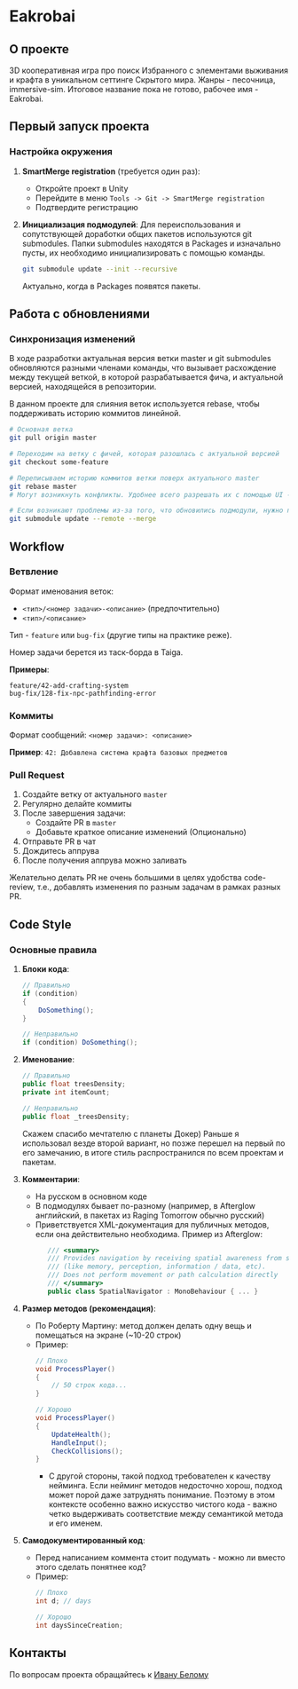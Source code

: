 # Eakrobai

## О проекте
3D кооперативная игра про поиск Избранного с элементами выживания и крафта в уникальном сеттинге Скрытого мира. Жанры - песочница, immersive-sim.
Итоговое название пока не готово, рабочее имя - Eakrobai.

## Первый запуск проекта

### Настройка окружения
1. **SmartMerge registration** (требуется один раз):
   - Откройте проект в Unity
   - Перейдите в меню `Tools -> Git -> SmartMerge registration`
   - Подтвердите регистрацию

2. **Инициализация подмодулей**:
   Для переиспользования и сопутствующей доработки общих пакетов используются git submodules.
   Папки submodules находятся в Packages и изначально пусты, их необходимо инициализировать с помощью команды.
   ```bash
   git submodule update --init --recursive
   ```
   Актуально, когда в Packages появятся пакеты.

## Работа с обновлениями

### Синхронизация изменений
В ходе разработки актуальная версия ветки master и git submodules обновляются разными членами команды, что вызывает расхождение между текущей веткой, в которой разрабатывается фича, и актуальной версией, находящейся в репозитории.

В данном проекте для слияния веток используется rebase, чтобы поддерживать историю коммитов линейной.
```bash
# Основная ветка
git pull origin master

# Переходим на ветку с фичей, которая разошлась с актуальной версией
git checkout some-feature

# Переписываем историю коммитов ветки поверх актуального master
git rebase master
# Могут возникнуть конфликты. Удобнее всего разрешать их с помощью UI - например, в VS Code есть встроенный интерфейс для этого.

# Если возникают проблемы из-за того, что обновились подмодули, нужно подтянуть актуальную версию подмодулей
git submodule update --remote --merge
```

## Workflow

### Ветвление
Формат именования веток:
- `<тип>/<номер задачи>-<описание>` (предпочтительно)
- `<тип>/<описание>`

Тип - `feature` или `bug-fix` (другие типы на практике реже).

Номер задачи берется из таск-борда в Taiga.

**Примеры**:
```
feature/42-add-crafting-system
bug-fix/128-fix-npc-pathfinding-error
```

### Коммиты
Формат сообщений:
`<номер задачи>: <описание>`

**Пример**:
`42: Добавлена система крафта базовых предметов`

### Pull Request

1. Создайте ветку от актуального `master`
2. Регулярно делайте коммиты
3. После завершения задачи:
   - Создайте PR в `master`
   - Добавьте краткое описание изменений (Опционально)
4. Отправьте PR в чат
5. Дождитесь аппрува
6. После получения аппрува можно заливать

Желательно делать PR не очень большими в целях удобства code-review, т.е., добавлять изменения по разным задачам в рамках разных PR.

## Code Style

### Основные правила
1. **Блоки кода**:
   ```csharp
   // Правильно
   if (condition)
   {
       DoSomething();
   }

   // Неправильно
   if (condition) DoSomething();
   ```

2. **Именование**:
   ```csharp
   // Правильно
   public float treesDensity;
   private int itemCount;

   // Неправильно
   public float _treesDensity;
   ```
   Скажем спасибо мечтателю с планеты Докер) Раньше я использовал везде второй вариант, но позже перешел на первый по его замечанию, в итоге стиль распространился по всем проектам и пакетам.

3. **Комментарии**:
   - На русском в основном коде
   - В подмодулях бывает по-разному (например, в Afterglow английский, в пакетах из Raging Tomorrow обычно русский)
   - Приветствуется XML-документация для публичных методов, если она действительно необходима.
   Пример из Afterglow:
     ```csharp
        /// <summary>
        /// Provides navigation by receiving spatial awareness from specified providers
        /// (like memory, perception, information / data, etc).
        /// Does not perform movement or path calculation directly
        /// </summary>
        public class SpatialNavigator : MonoBehaviour { ... }
     ```

4. **Размер методов (рекомендация)**:
   - По Роберту Мартину: метод должен делать одну вещь и помещаться на экране (~10-20 строк)
   - Пример:
     ```csharp
     // Плохо
     void ProcessPlayer()
     {
         // 50 строк кода...
     }

     // Хорошо
     void ProcessPlayer()
     {
         UpdateHealth();
         HandleInput();
         CheckCollisions();
     }
     ```
     - С другой стороны, такой подход требователен к качеству нейминга. Если нейминг методов недосточно хорош, подход может порой даже затруднять понимание. Поэтому в этом контексте особенно важно искусство чистого кода - важно четко выдерживать соответствие между семантикой метода и его именем.

5. **Самодокументированный код**:
   - Перед написанием коммента стоит подумать - можно ли вместо этого сделать понятнее код?
   - Пример:
     ```csharp
     // Плохо
     int d; // days

     // Хорошо
     int daysSinceCreation;
     ```

## Контакты
По вопросам проекта обращайтесь к [Ивану Белому](mailto:ivanbelyj743@gmail.com)
